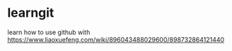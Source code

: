 # learngit
learn how to use github with https://www.liaoxuefeng.com/wiki/896043488029600/898732864121440
